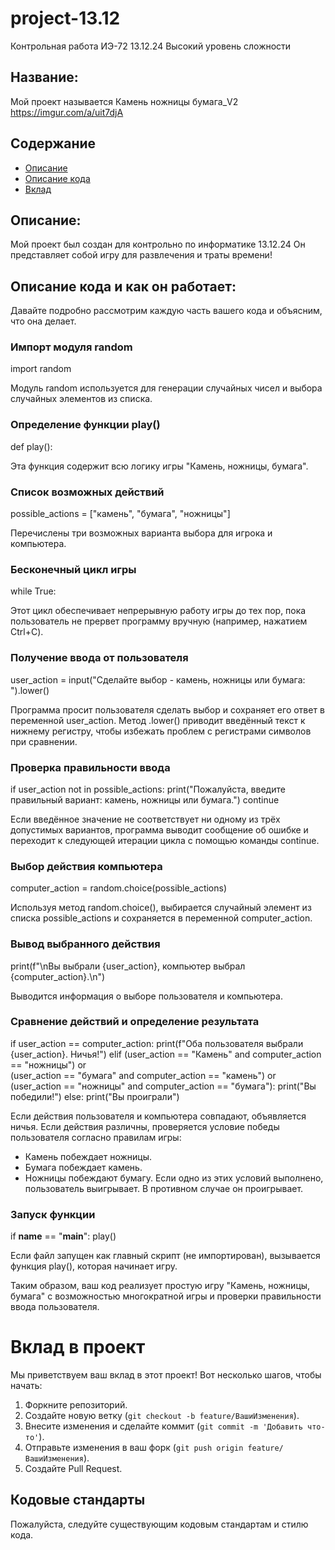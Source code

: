 # project-13.12
Контрольная работа ИЭ-72  13.12.24
Высокий уровень сложности 
## Название:
Мой проект называется Камень ножницы бумага_V2
https://imgur.com/a/uit7djA
## Содержание

- [Описание](#описание)
- [Описание кода](#Описаниекода)
- [Вклад](#вклад)

## Описание:
Мой проект был создан для контрольно по информатике 13.12.24 
Он представляет собой игру для развлечения и траты времени!

## Описание кода и как он работает:

Давайте подробно рассмотрим каждую часть вашего кода и объясним, что она делает.

### Импорт модуля random
import random

Модуль random используется для генерации случайных чисел и выбора случайных элементов из списка.

### Определение функции play()
def play():

Эта функция содержит всю логику игры "Камень, ножницы, бумага".

### Список возможных действий
possible_actions = ["камень", "бумага", "ножницы"]

Перечислены три возможных варианта выбора для игрока и компьютера.

### Бесконечный цикл игры
while True:

Этот цикл обеспечивает непрерывную работу игры до тех пор, пока пользователь не прервет программу вручную (например, нажатием Ctrl+C).

### Получение ввода от пользователя
user_action = input("Сделайте выбор - камень, ножницы или бумага: ").lower()

Программа просит пользователя сделать выбор и сохраняет его ответ в переменной user_action. Метод .lower() приводит введённый текст к нижнему регистру, чтобы избежать проблем с регистрами символов при сравнении.

### Проверка правильности ввода
if user_action not in possible_actions:
    print("Пожалуйста, введите правильный вариант: камень, ножницы или бумага.")
    continue

Если введённое значение не соответствует ни одному из трёх допустимых вариантов, программа выводит сообщение об ошибке и переходит к следующей итерации цикла с помощью команды continue.

### Выбор действия компьютера
computer_action = random.choice(possible_actions)

Используя метод random.choice(), выбирается случайный элемент из списка possible_actions и сохраняется в переменной computer_action.

### Вывод выбранного действия
print(f"\nВы выбрали {user_action}, компьютер выбрал {computer_action}.\n")

Выводится информация о выборе пользователя и компьютера.

### Сравнение действий и определение результата
if user_action == computer_action:
    print(f"Оба пользователя выбрали {user_action}. Ничья!")
elif (user_action == "Камень" and computer_action == "ножницы") or \
        (user_action == "бумага" and computer_action == "камень") or \
        (user_action == "ножницы" and computer_action == "бумага"):
    print("Вы победили!")
else:
    print("Вы проиграли")

Если действия пользователя и компьютера совпадают, объявляется ничья. Если действия различны, проверяется условие победы пользователя согласно правилам игры:
- Камень побеждает ножницы.
- Бумага побеждает камень.
- Ножницы побеждают бумагу.
Если одно из этих условий выполнено, пользователь выигрывает. В противном случае он проигрывает.

### Запуск функции
if __name__ == "__main__":
    play()

Если файл запущен как главный скрипт (не импортирован), вызывается функция play(), которая начинает игру.

Таким образом, ваш код реализует простую игру "Камень, ножницы, бумага" с возможностью многократной игры и проверки правильности ввода пользователя.


# Вклад в проект

Мы приветствуем ваш вклад в этот проект! Вот несколько шагов, чтобы начать:

1. Форкните репозиторий.
2. Создайте новую ветку (`git checkout -b feature/ВашиИзменения`).
3. Внесите изменения и сделайте коммит (`git commit -m 'Добавить что-то'`).
4. Отправьте изменения в ваш форк (`git push origin feature/ВашиИзменения`).
5. Создайте Pull Request.

## Кодовые стандарты

Пожалуйста, следуйте существующим кодовым стандартам и стилю кода.
